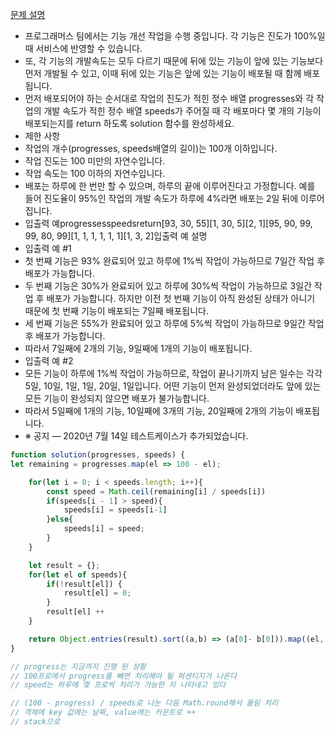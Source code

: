 [문제 설명](https://programmers.co.kr/learn/courses/30/lessons/42586)
* 프로그래머스 팀에서는 기능 개선 작업을 수행 중입니다. 각 기능은 진도가 100%일 때 서비스에 반영할 수 있습니다.
* 또, 각 기능의 개발속도는 모두 다르기 때문에 뒤에 있는 기능이 앞에 있는 기능보다 먼저 개발될 수 있고, 이때 뒤에 있는 기능은 앞에 있는 기능이 배포될 때 함께 배포됩니다.
* 먼저 배포되어야 하는 순서대로 작업의 진도가 적힌 정수 배열 progresses와 각 작업의 개발 속도가 적힌 정수 배열 speeds가 주어질 때 각 배포마다 몇 개의 기능이 배포되는지를 return 하도록 solution 함수를 완성하세요.
* 제한 사항
* 작업의 개수(progresses, speeds배열의 길이)는 100개 이하입니다.
* 작업 진도는 100 미만의 자연수입니다.
* 작업 속도는 100 이하의 자연수입니다.
* 배포는 하루에 한 번만 할 수 있으며, 하루의 끝에 이루어진다고 가정합니다. 예를 들어 진도율이 95%인 작업의 개발 속도가 하루에 4%라면 배포는 2일 뒤에 이루어집니다.
* 입출력 예progressesspeedsreturn[93, 30, 55][1, 30, 5][2, 1][95, 90, 99, 99, 80, 99][1, 1, 1, 1, 1, 1][1, 3, 2]입출력 예 설명
* 입출력 예 #1
* 첫 번째 기능은 93% 완료되어 있고 하루에 1%씩 작업이 가능하므로 7일간 작업 후 배포가 가능합니다.
* 두 번째 기능은 30%가 완료되어 있고 하루에 30%씩 작업이 가능하므로 3일간 작업 후 배포가 가능합니다. 하지만 이전 첫 번째 기능이 아직 완성된 상태가 아니기 때문에 첫 번째 기능이 배포되는 7일째 배포됩니다.
* 세 번째 기능은 55%가 완료되어 있고 하루에 5%씩 작업이 가능하므로 9일간 작업 후 배포가 가능합니다.
* 따라서 7일째에 2개의 기능, 9일째에 1개의 기능이 배포됩니다.
* 입출력 예 #2
* 모든 기능이 하루에 1%씩 작업이 가능하므로, 작업이 끝나기까지 남은 일수는 각각 5일, 10일, 1일, 1일, 20일, 1일입니다. 어떤 기능이 먼저 완성되었더라도 앞에 있는 모든 기능이 완성되지 않으면 배포가 불가능합니다.
* 따라서 5일째에 1개의 기능, 10일째에 3개의 기능, 20일째에 2개의 기능이 배포됩니다.
* ※ 공지 — 2020년 7월 14일 테스트케이스가 추가되었습니다.
```js
function solution(progresses, speeds) {
let remaining = progresses.map(el => 100 - el);

    for(let i = 0; i < speeds.length; i++){
        const speed = Math.ceil(remaining[i] / speeds[i])
        if(speeds[i - 1] > speed){
            speeds[i] = speeds[i-1]
        }else{
            speeds[i] = speed;
        }
    }

    let result = {};
    for(let el of speeds){
        if(!result[el]) {
            result[el] = 0;
        }
        result[el] ++
    }

    return Object.entries(result).sort((a,b) => (a[0]- b[0])).map((el, i) => el[1])
}

// progress는 지금까지 진행 된 상황
// 100프로에서 progress를 빼면 처리해야 될 퍼센티지가 나온다
// speed는 하루에 몇 프로씩 처리가 가능한 지 나타내고 있다

// (100 - progress) / speeds로 나눈 다음 Math.round해서 올림 처리
// 객체에 key 값에는 날짜, value에는 카운트로 ++
// stack으로
```
